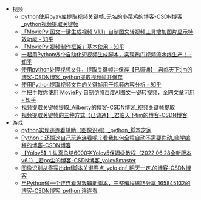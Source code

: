 +   视频
    +   [python使用pyav库提取视频关键帧_无名的小菜鸡的博客-CSDN博客_python视频提取关键帧](docs/python%E4%BD%BF%E7%94%A8pyav%E5%BA%93%E6%8F%90%E5%8F%96%E8%A7%86%E9%A2%91%E5%85%B3%E9%94%AE%E5%B8%A7_%E6%97%A0%E5%90%8D%E7%9A%84%E5%B0%8F%E8%8F%9C%E9%B8%A1%E7%9A%84%E5%8D%9A%E5%AE%A2-CSDN%E5%8D%9A%E5%AE%A2_python%E8%A7%86%E9%A2%91%E6%8F%90%E5%8F%96%E5%85%B3%E9%94%AE%E5%B8%A7.md)
    +   [「MoviePy 图文一键生成视频 V1.1」自制图文转视频工具增加图片显示特效功能 - 知乎](docs/%E3%80%8CMoviePy-%E5%9B%BE%E6%96%87%E4%B8%80%E9%94%AE%E7%94%9F%E6%88%90%E8%A7%86%E9%A2%91-V1.1%E3%80%8D%E8%87%AA%E5%88%B6%E5%9B%BE%E6%96%87%E8%BD%AC%E8%A7%86%E9%A2%91%E5%B7%A5%E5%85%B7%E5%A2%9E%E5%8A%A0%E5%9B%BE%E7%89%87%E6%98%BE%E7%A4%BA%E7%89%B9%E6%95%88%E5%8A%9F%E8%83%BD---%E7%9F%A5%E4%B9%8E.md)
    +   [「MoviePy 视频制作框架」基本使用 - 知乎](docs/%E3%80%8CMoviePy-%E8%A7%86%E9%A2%91%E5%88%B6%E4%BD%9C%E6%A1%86%E6%9E%B6%E3%80%8D%E5%9F%BA%E6%9C%AC%E4%BD%BF%E7%94%A8---%E7%9F%A5%E4%B9%8E.md)
    +   [一起用Python做个自动化短视频生成脚本，实现热门视频流水线生产！ - 知乎](docs/%E4%B8%80%E8%B5%B7%E7%94%A8Python%E5%81%9A%E4%B8%AA%E8%87%AA%E5%8A%A8%E5%8C%96%E7%9F%AD%E8%A7%86%E9%A2%91%E7%94%9F%E6%88%90%E8%84%9A%E6%9C%AC%EF%BC%8C%E5%AE%9E%E7%8E%B0%E7%83%AD%E9%97%A8%E8%A7%86%E9%A2%91%E6%B5%81%E6%B0%B4%E7%BA%BF%E7%94%9F%E4%BA%A7%EF%BC%81---%E7%9F%A5%E4%B9%8E.md)
    +   [使用python处理视频文件，提取关键帧并保存【已调通】_君临天下tjm的博客-CSDN博客_python提取视频帧并保存](docs/%E4%BD%BF%E7%94%A8python%E5%A4%84%E7%90%86%E8%A7%86%E9%A2%91%E6%96%87%E4%BB%B6%EF%BC%8C%E6%8F%90%E5%8F%96%E5%85%B3%E9%94%AE%E5%B8%A7%E5%B9%B6%E4%BF%9D%E5%AD%98%E3%80%90%E5%B7%B2%E8%B0%83%E9%80%9A%E3%80%91_%E5%90%9B%E4%B8%B4%E5%A4%A9%E4%B8%8Btjm%E7%9A%84%E5%8D%9A%E5%AE%A2-CSDN%E5%8D%9A%E5%AE%A2_python%E6%8F%90%E5%8F%96%E8%A7%86%E9%A2%91%E5%B8%A7%E5%B9%B6%E4%BF%9D%E5%AD%98.md)
    +   [使用Python提取视频文件的关键帧用于视频内容分析 - 知乎](docs/%E4%BD%BF%E7%94%A8Python%E6%8F%90%E5%8F%96%E8%A7%86%E9%A2%91%E6%96%87%E4%BB%B6%E7%9A%84%E5%85%B3%E9%94%AE%E5%B8%A7%E7%94%A8%E4%BA%8E%E8%A7%86%E9%A2%91%E5%86%85%E5%AE%B9%E5%88%86%E6%9E%90---%E7%9F%A5%E4%B9%8E.md)
    +   [手把手教你使用 MoviePy 自制仿照百度AI图文一键转视频，全网文章可用 - 知乎](docs/%E6%89%8B%E6%8A%8A%E6%89%8B%E6%95%99%E4%BD%A0%E4%BD%BF%E7%94%A8-MoviePy-%E8%87%AA%E5%88%B6%E4%BB%BF%E7%85%A7%E7%99%BE%E5%BA%A6AI%E5%9B%BE%E6%96%87%E4%B8%80%E9%94%AE%E8%BD%AC%E8%A7%86%E9%A2%91%EF%BC%8C%E5%85%A8%E7%BD%91%E6%96%87%E7%AB%A0%E5%8F%AF%E7%94%A8---%E7%9F%A5%E4%B9%8E.md)
    +   [视频提取关键帧提取_Ailberty的博客-CSDN博客_视频关键帧提取](docs/%E8%A7%86%E9%A2%91%E6%8F%90%E5%8F%96%E5%85%B3%E9%94%AE%E5%B8%A7%E6%8F%90%E5%8F%96_Ailberty%E7%9A%84%E5%8D%9A%E5%AE%A2-CSDN%E5%8D%9A%E5%AE%A2_%E8%A7%86%E9%A2%91%E5%85%B3%E9%94%AE%E5%B8%A7%E6%8F%90%E5%8F%96.md)
    +   [视频提取关键帧的三种方式【已调通】_君临天下tjm的博客-CSDN博客](docs/%E8%A7%86%E9%A2%91%E6%8F%90%E5%8F%96%E5%85%B3%E9%94%AE%E5%B8%A7%E7%9A%84%E4%B8%89%E7%A7%8D%E6%96%B9%E5%BC%8F%E3%80%90%E5%B7%B2%E8%B0%83%E9%80%9A%E3%80%91_%E5%90%9B%E4%B8%B4%E5%A4%A9%E4%B8%8Btjm%E7%9A%84%E5%8D%9A%E5%AE%A2-CSDN%E5%8D%9A%E5%AE%A2.md)
+   游戏
    +   [python实现连连看辅助（图像识别）_python_脚本之家](docs/python%E5%AE%9E%E7%8E%B0%E8%BF%9E%E8%BF%9E%E7%9C%8B%E8%BE%85%E5%8A%A9%EF%BC%88%E5%9B%BE%E5%83%8F%E8%AF%86%E5%88%AB%EF%BC%89_python_%E8%84%9A%E6%9C%AC%E4%B9%8B%E5%AE%B6.md)
    +   [Python：还搁这自己玩连连看呢？看我如何全程自动不需要你动_嗨学编程的博客-CSDN博客](docs/Python%EF%BC%9A%E8%BF%98%E6%90%81%E8%BF%99%E8%87%AA%E5%B7%B1%E7%8E%A9%E8%BF%9E%E8%BF%9E%E7%9C%8B%E5%91%A2%EF%BC%9F%E7%9C%8B%E6%88%91%E5%A6%82%E4%BD%95%E5%85%A8%E7%A8%8B%E8%87%AA%E5%8A%A8%E4%B8%8D%E9%9C%80%E8%A6%81%E4%BD%A0%E5%8A%A8_%E5%97%A8%E5%AD%A6%E7%BC%96%E7%A8%8B%E7%9A%84%E5%8D%9A%E5%AE%A2-CSDN%E5%8D%9A%E5%AE%A2.md)
    +   [【Yolov5】1.认真总结6000字Yolov5保姆级教程（2022.06.28全新版本v6.1）_若oo尘的博客-CSDN博客_yolov5master](docs/%E3%80%90Yolov5%E3%80%911.%E8%AE%A4%E7%9C%9F%E6%80%BB%E7%BB%936000%E5%AD%97Yolov5%E4%BF%9D%E5%A7%86%E7%BA%A7%E6%95%99%E7%A8%8B%EF%BC%882022.06.28%E5%85%A8%E6%96%B0%E7%89%88%E6%9C%ACv6.1%EF%BC%89_%E8%8B%A5oo%E5%B0%98%E7%9A%84%E5%8D%9A%E5%AE%A2-CSDN%E5%8D%9A%E5%AE%A2_yolov5master.md)
    +   [图像识别从零写出dnf脚本关键要点_yolo dnf_明天一定.的博客-CSDN博客](docs/%E5%9B%BE%E5%83%8F%E8%AF%86%E5%88%AB%E4%BB%8E%E9%9B%B6%E5%86%99%E5%87%BAdnf%E8%84%9A%E6%9C%AC%E5%85%B3%E9%94%AE%E8%A6%81%E7%82%B9_yolo-dnf_%E6%98%8E%E5%A4%A9%E4%B8%80%E5%AE%9A.%E7%9A%84%E5%8D%9A%E5%AE%A2-CSDN%E5%8D%9A%E5%AE%A2.md)
    +   [用Python做一个连连看游戏辅助脚本，完整编程思路分享_165845132的博客-CSDN博客_python 连连看](docs/%E7%94%A8Python%E5%81%9A%E4%B8%80%E4%B8%AA%E8%BF%9E%E8%BF%9E%E7%9C%8B%E6%B8%B8%E6%88%8F%E8%BE%85%E5%8A%A9%E8%84%9A%E6%9C%AC%EF%BC%8C%E5%AE%8C%E6%95%B4%E7%BC%96%E7%A8%8B%E6%80%9D%E8%B7%AF%E5%88%86%E4%BA%AB_165845132%E7%9A%84%E5%8D%9A%E5%AE%A2-CSDN%E5%8D%9A%E5%AE%A2_python-%E8%BF%9E%E8%BF%9E%E7%9C%8B.md)
